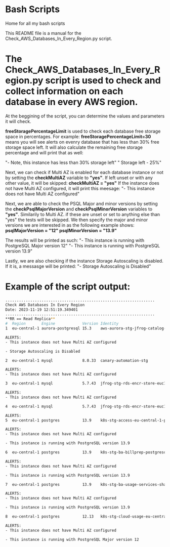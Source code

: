 # Bash Scripts
Home for all my bash scripts


This README file is a manual for the Check_AWS_Databases_In_Every_Region.py script. 

# The Check_AWS_Databases_In_Every_Region.py script is used to check and collect information on each database in every AWS region. 

At the beggining of the script, you can determine the values and parameters it will check. 

**freeStoragePercentageLimit** is used to check each database free storage space in percentages. 
For example: **freeStoragePercentageLimit=30** means you will see alerts on evenry database that has less than 30% free storage space left. 
It will also calculate the remaining free storage percentage and will print that as well:

"- Note, this instance has less than 30% storage left"
"  Storage left - 25%"

Next, we can check if Multi AZ is enabled for each database instance or not by setting the **checkMultiAZ** variable to **"yes"**. If left unset or with any other value, it will be skipped:
**checkMultiAZ = "yes"**
If the instance does not have Multi AZ configured, it will print this meesage:
"- This instance does not have Multi AZ configured"

Next, we are able to check the PSQL Major and minor versions by setting the **checkPsqlMajorVersion** and **checkPsqlMinorVersion** variables to **"yes"**. 
Similarily to Multi AZ. if these are unset or set to anything else than "yes" the tests will be skipped.
We then specify the major and minor versions we are interested in as the following example shows:
**psqlMajorVersion = "12"
psqlMinorVersion = "13.9"**

The results will be printed as such:
"- This instance is running with PostgreSQL Major version 12"
"- This instance is running with PostgreSQL version 13.9"

Lastly, we are also checking if the instance Storage Autoscaling is disabled. 
If it is, a messasge will be printed:
"- Storage Autoscaling is Disabled"

# Example of the script output:
```bash
..................................................................
Check AWS Databases In Every Region
Date: 2023-11-19 12:51:19.349401
..................................................................
**RR == Read Replica**
#  Region       Engine            Version Identity                                                     RR  Class           Multi-AZ Alloc_Str Percentage_Left    Max_Alloc_Str  Str_Retention  Disk_Type
1  eu-central-1 aurora-postgresql 15.3    aws-aurora-stg-jfrog-catalog-euc-1-reader                    No  db.r6g.large    False     1        N/A                None           7              aurora-iopt1

ALERTS:
- This instance does not have Multi AZ configured

- Storage Autoscaling is Disabled

2  eu-central-1 mysql             8.0.33  canary-automation-stg                                        No  db.m6g.large    False     50       83.16498316498317  297            7              gp2

ALERTS:
- This instance does not have Multi AZ configured

3  eu-central-1 mysql             5.7.43  jfrog-stg-rds-encr-store-euc1-master                         No  db.m5.xlarge    False     1000     33.333333333333336 1500           7              gp3

ALERTS:
- This instance does not have Multi AZ configured

4  eu-central-1 mysql             5.7.43  jfrog-stg-rds-encr-store-euc1-read-replica                   No  db.m5.xlarge    True      1000     33.333333333333336 1500           0              gp3

ALERTS:
5  eu-central-1 postgres          13.9    k8s-stg-access-eu-central-1-postgresql                       No  db.m6g.large    False     500      33.333333333333336 750            7              gp3

ALERTS:
- This instance does not have Multi AZ configured

- This instance is running with PostgreSQL version 13.9

6  eu-central-1 postgres          13.9    k8s-stg-ba-billprep-postgresql                               No  db.m6g.large    False     500      33.333333333333336 750            7              gp3

ALERTS:
- This instance does not have Multi AZ configured

- This instance is running with PostgreSQL version 13.9

7  eu-central-1 postgres          13.9    k8s-stg-ba-usage-services-shared-postgresql                  No  db.m6g.large    False     500      33.333333333333336 750            7              gp3

ALERTS:
- This instance does not have Multi AZ configured

- This instance is running with PostgreSQL version 13.9

8  eu-central-1 postgres          12.13   k8s-stg-cloud-usage-eu-central-1-postgresql                  No  db.m6g.large    False     498      33.333333333333336 747            7              gp3

ALERTS:
- This instance does not have Multi AZ configured

- This instance is running with PostgreSQL Major version 12
```
